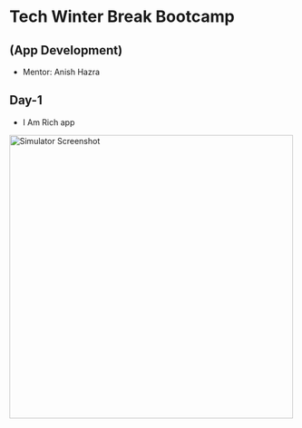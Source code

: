 # Tech Winter Break Bootcamp
## (App Development)
- Mentor: Anish Hazra

## Day-1
- I Am Rich app
<img src="https://github.com/user-attachments/assets/4c8f80d1-885c-470c-94ea-09d21cdee9f2" alt="Simulator Screenshot" height="500">

